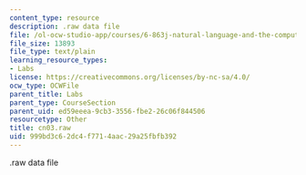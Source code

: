 ```yaml
---
content_type: resource
description: .raw data file
file: /ol-ocw-studio-app/courses/6-863j-natural-language-and-the-computer-representation-of-knowledge-spring-2003/999bd3c62dc4f7714aac29a25fbfb392_cn03.raw
file_size: 13893
file_type: text/plain
learning_resource_types:
- Labs
license: https://creativecommons.org/licenses/by-nc-sa/4.0/
ocw_type: OCWFile
parent_title: Labs
parent_type: CourseSection
parent_uid: ed59eeea-9cb3-3556-fbe2-26c06f844506
resourcetype: Other
title: cn03.raw
uid: 999bd3c6-2dc4-f771-4aac-29a25fbfb392
---
```

.raw data file